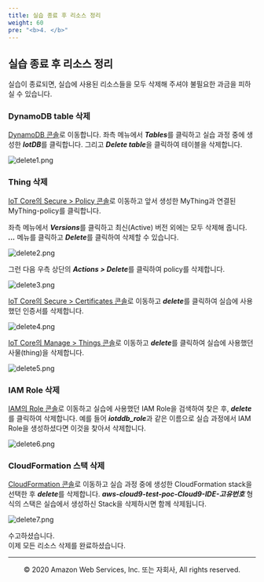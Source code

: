 ```yaml
---
title: 실습 종료 후 리소스 정리
weight: 60
pre: "<b>4. </b>"
---
```


## 실습 종료 후 리소스 정리

실습이 종료되면, 실습에 사용된 리소스들을 모두 삭제해 주셔야 불필요한 과금을 피하실 수 있습니다.

### DynamoDB table 삭제

[DynamoDB 콘솔](https://console.aws.amazon.com/dynamodb/)로 이동합니다.
좌측 메뉴에서 ***Tables***를 클릭하고 실습 과정 중에 생성한 ***IotDB***를 클릭합니다.
그리고 ***Delete table***을 클릭하여 테이블을 삭제합니다.

![delete1.png](images/delete1.png)

### Thing 삭제

[IoT Core의 Secure > Policy 콘솔](https://console.aws.amazon.com/iot/#/policyhub)로 이동하고 앞서 생성한 MyThing과 연결된 MyThing-policy를 클릭합니다.

좌측 메뉴에서 ***Versions***를 클릭하고 최신(Active) 버전 외에는 모두 삭제해 줍니다.
***...*** 메뉴를 클릭하고 ***Delete***를 클릭하여 삭제할 수 있습니다.

![delete2.png](images/delete2.png)

그런 다음 우측 상단의 ***Actions > Delete***를 클릭하여 policy를 삭제합니다.

![delete3.png](images/delete3.png)

[IoT Core의 Secure > Certificates 콘솔](https://console.aws.amazon.com/iot/#/certificatehub)로 이동하고 ***delete***를 클릭하여 실습에 사용했던 인증서를 삭제합니다.

![delete4.png](images/delete4.png)

[IoT Core의 Manage > Things 콘솔](https://console.aws.amazon.com/iot/#/thinghub)로 이동하고 ***delete***를 클릭하여 실습에 사용했던 사물(thing)을 삭제합니다.

![delete5.png](images/delete5.png)

### IAM Role 삭제

[IAM의 Role 콘솔](https://console.aws.amazon.com/iam/#/roles)로 이동하고 실습에 사용했던 IAM Role을 검색하여 찾은 후, ***delete***를 클릭하여 삭제합니다. 예를 들어 ***iotddb_role***과 같은 이름으로 실습 과정에서 IAM Role을 생성하셨다면 이것을 찾아서 삭제합니다.

![delete6.png](images/delete6.png)

### CloudFormation 스택 삭제

[CloudFormation 콘솔](https://console.aws.amazon.com/cloudformation)로 이동하고 실습 과정 중에 생성한 CloudFormation stack을 선택한 후 ***delete***를 삭제합니다. ***aws-cloud9-test-poc-Cloud9-IDE-고유번호*** 형식의 스택은 실습에서 생성하신 Stack을 삭제하시면 함께 삭제됩니다.

![delete7.png](images/delete7.png)

수고하셨습니다.\
이제 모든 리소스 삭제를 완료하셨습니다.

---
<p align="center">
© 2020 Amazon Web Services, Inc. 또는 자회사, All rights reserved.
</p>
